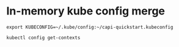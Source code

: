 # In-memory kube config merge

```
export KUBECONFIG=~/.kube/config:~/capi-quickstart.kubeconfig
```

```
kubectl config get-contexts
```
